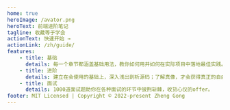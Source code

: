 ```yaml
---
home: true
heroImage: /avator.png
heroText: 前端进阶笔记
tagline: 收藏等于学会
actionText: 快速开始 →
actionLink: /zh/guide/
features:
    - title: 基础
      details: 每一个章节都涵盖基础用法，教你如何用并如何在实际项目中落地最佳实践。
    - title: 进阶
      details: 建立在会使用的基础上，深入浅出剖析源码；了解真像，才会获得真正的自由。
    - title: 面试
      details: 1000道面试题助你在各种面试的环节中披荆斩棘，收货心仪的offer。
footer: MIT Licensed | Copyright © 2022-present Zheng Gong
---
```

